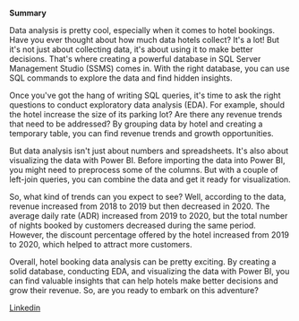 **Summary**

Data analysis is pretty cool, especially when it comes to hotel bookings. Have you ever thought about how much data hotels collect? It's a lot! But it's not just about collecting data, it's about using it to make better decisions. That's where creating a powerful database in SQL Server Management Studio (SSMS) comes in. With the right database, you can use SQL commands to explore the data and find hidden insights.

Once you've got the hang of writing SQL queries, it's time to ask the right questions to conduct exploratory data analysis (EDA). For example, should the hotel increase the size of its parking lot? Are there any revenue trends that need to be addressed? By grouping data by hotel and creating a temporary table, you can find revenue trends and growth opportunities.

But data analysis isn't just about numbers and spreadsheets. It's also about visualizing the data with Power BI. Before importing the data into Power BI, you might need to preprocess some of the columns. But with a couple of left-join queries, you can combine the data and get it ready for visualization.

So, what kind of trends can you expect to see? Well, according to the data, revenue increased from 2018 to 2019 but then decreased in 2020. The average daily rate (ADR) increased from 2019 to 2020, but the total number of nights booked by customers decreased during the same period. However, the discount percentage offered by the hotel increased from 2019 to 2020, which helped to attract more customers.

Overall, hotel booking data analysis can be pretty exciting. By creating a solid database, conducting EDA, and visualizing the data with Power BI, you can find valuable insights that can help hotels make better decisions and grow their revenue. So, are you ready to embark on this adventure? 

[Linkedin](https://www.linkedin.com/in/troy-edmonds-aa107b26a/)
